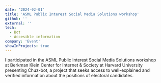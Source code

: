 ```yaml
---
date: '2024-02-01'
title: 'ASML Public Interest Social Media Solutions workshop'
github: ''
external: ''
tech:
  - Bot
  - Accesible information
company: 'Event'
showInProjects: true
---
```


I participated in the ASML Public Interest Social Media Solutions workshop at Berkman Klein Center for Internet & Society at Harvard University presenting Chuz-bot, a project that seeks access to well-explained and verified information about the positions of electoral candidates.
